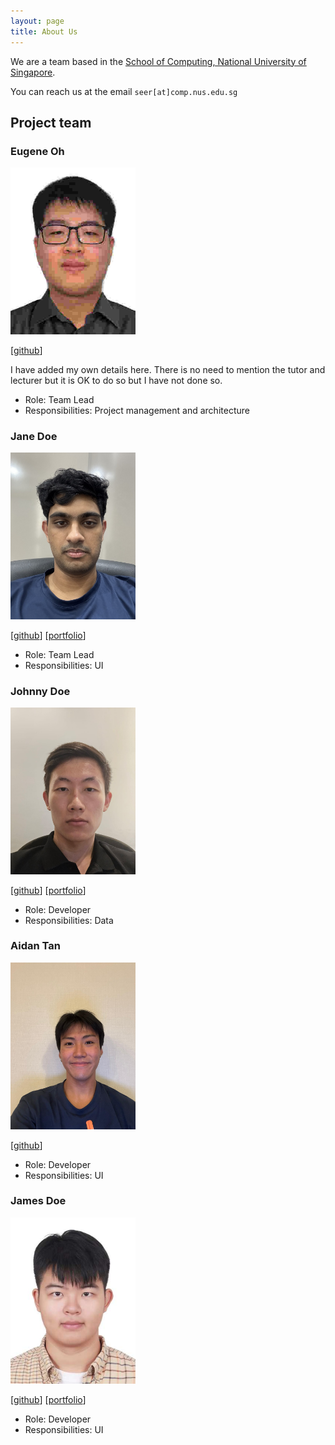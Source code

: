 ```yaml
---
layout: page
title: About Us
---
```


We are a team based in the [School of Computing, National University of Singapore](https://www.comp.nus.edu.sg).

You can reach us at the email `seer[at]comp.nus.edu.sg`

## Project team

### Eugene Oh

<img src="images/eugeneoyz1203n.png" width="200px">

[[github](https://github.com/EugeneOYZ1203n)]

I have added my own details here. There is no need to mention the tutor and lecturer but it is OK to do so but I have not done so.

* Role: Team Lead
* Responsibilities: Project management and architecture

### Jane Doe

<img src="images/ruissouw.png" width="200px">

[[github](http://github.com/johndoe)]
[[portfolio](team/johndoe.md)]

* Role: Team Lead
* Responsibilities: UI

### Johnny Doe

<img src="images/albertd13.png" width="200px">

[[github](http://github.com/johndoe)] [[portfolio](team/johndoe.md)]

* Role: Developer
* Responsibilities: Data

### Aidan Tan

<img src="images/chrogain.png" width="200px">

[[github](http://github.com/chrogain)]

* Role: Developer
* Responsibilities: UI

### James Doe

<img src="images/orange-eat97.png" width="200px">

[[github](http://github.com/johndoe)]
[[portfolio](team/johndoe.md)]

* Role: Developer
* Responsibilities: UI
